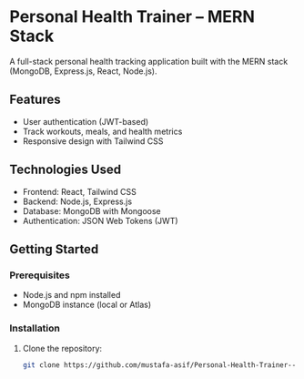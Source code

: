 # Personal Health Trainer – MERN Stack

A full-stack personal health tracking application built with the MERN stack (MongoDB, Express.js, React, Node.js).

## Features

- User authentication (JWT-based)
- Track workouts, meals, and health metrics
- Responsive design with Tailwind CSS

## Technologies Used

- Frontend: React, Tailwind CSS
- Backend: Node.js, Express.js
- Database: MongoDB with Mongoose
- Authentication: JSON Web Tokens (JWT)

## Getting Started

### Prerequisites

- Node.js and npm installed
- MongoDB instance (local or Atlas)

### Installation

1. Clone the repository:
   ```bash
   git clone https://github.com/mustafa-asif/Personal-Health-Trainer---MERN.git


